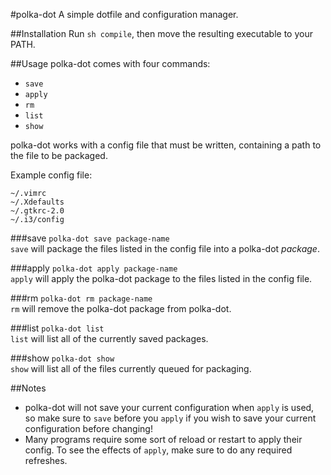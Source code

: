#polka-dot
A simple dotfile and configuration manager.

##Installation
Run `sh compile`, then move the resulting executable to your PATH.

##Usage
polka-dot comes with four commands:
- `save`  
- `apply`  
- `rm`  
- `list`  
- `show`  
  
polka-dot works with a config file that must be written, containing a path to the file to be packaged.  

Example config file:
```
~/.vimrc
~/.Xdefaults
~/.gtkrc-2.0
~/.i3/config
```

###save
`polka-dot save package-name`  
`save` will package the files listed in the config file into a polka-dot *package*.

###apply
`polka-dot apply package-name`  
`apply` will apply the polka-dot package to the files listed in the config file.

###rm
`polka-dot rm package-name`  
`rm` will remove the polka-dot package from polka-dot.

###list
`polka-dot list`  
`list` will list all of the currently saved packages.
  
###show
`polka-dot show`  
`show` will list all of the files currently queued for packaging.  

##Notes  
- polka-dot will not save your current configuration when `apply` is used, so make sure to `save` before you `apply` if you wish to save your current configuration before changing!  
- Many programs require some sort of reload or restart to apply their config. To see the effects of `apply`, make sure to do any required refreshes.
 
